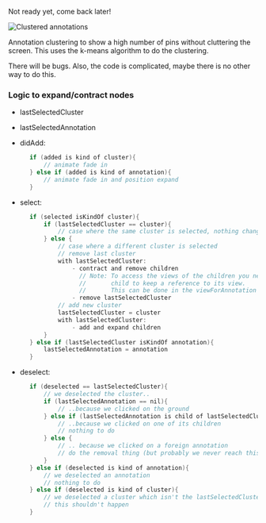 Not ready yet, come back later!


![Clustered annotations](https://github.com/j4n0/mapkit-clusters/raw/master/mapkit-clusters/pages/mapkit.png)

Annotation clustering to show a high number of pins without cluttering the screen.
This uses the k-means algorithm to do the clustering.

There will be bugs. Also, the code is complicated, maybe there is no other way to do this.

### Logic to expand/contract nodes

 - lastSelectedCluster
 - lastSelectedAnnotation
 
 - didAdd:
 ```objective-c
       if (added is kind of cluster){
           // animate fade in
       } else if (added is kind of annotation){
           // animate fade in and position expand
       }
 ```
 - select:
 ```objective-c
       if (selected isKindOf cluster){
           if (lastSelectedCluster == cluster){
               // case where the same cluster is selected, nothing changes
           } else {
               // case where a different cluster is selected
               // remove last cluster
               with lastSelectedCluster:
                   - contract and remove children 
                     // Note: To access the views of the children you need each 
                     //       child to keep a reference to its view.
                     //       This can be done in the viewForAnnotation method.
                   - remove lastSelectedCluster
               // add new cluster
               lastSelectedCluster = cluster
               with lastSelectedCluster:
                   - add and expand children
           }
       } else if (lastSelectedCluster isKindOf annotation){
           lastSelectedAnnotation = annotation
       }
```
 - deselect:
 ```objective-c
       if (deselected == lastSelectedCluster){
           // we deselected the cluster..
           if (lastSelectedAnnotation == nil){
               // ..because we clicked on the ground   
           } else if (lastSelectedAnnotation is child of lastSelectedCluster){
               // ..because we clicked on one of its children
               // nothing to do
           } else {
               // .. because we clicked on a foreign annotation
               // do the removal thing (but probably we never reach this case)
           }
       } else if (deselected is kind of annotation){
           // we deselected an annotation
           // nothing to do
       } else if (deselected is kind of cluster){
           // we deselected a cluster which isn't the lastSelectedCluster
           // this shouldn't happen
       }
```